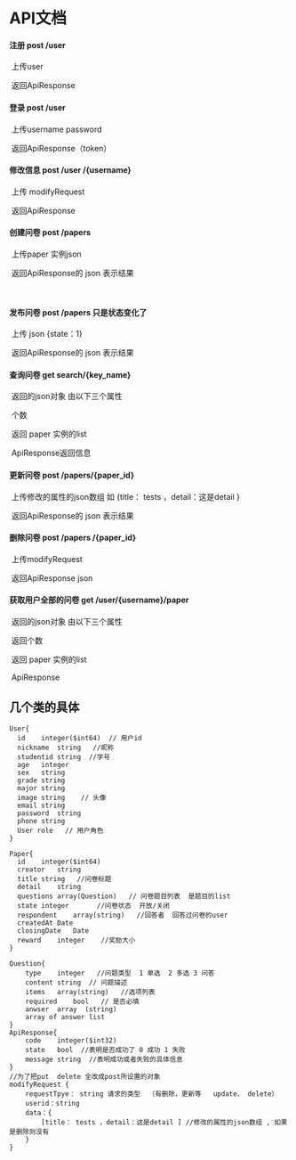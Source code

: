 # API文档

#### 注册   post  /user 

​		上传user

​		返回ApiResponse



#### 登录   post  /user 

​		上传username password

​		返回ApiResponse（token）



#### 修改信息 post  /user /{username}

​			上传 modifyRequest

​			返回ApiResponse

#### 创建问卷  post   /papers

​		上传paper 实例json

​		返回ApiResponse的 json 表示结果

​		



#### 发布问卷  post   /papers 只是状态变化了

​		上传 json {state：1}

​		返回ApiResponse的 json 表示结果



#### 查询问卷  get search/{key_name}

​		返回的json对象 由以下三个属性

​		个数

​		返回 paper 实例的list

​		ApiResponse返回信息



#### 更新问卷   post /papers/{paper_id}

​		上传修改的属性的json数组 如 {title： tests ，detail：这是detail }

​		返回ApiResponse的 json 表示结果



#### 删除问卷  post  /papers /{paper_id}
​   上传modifyRequest        
        
​		返回ApiResponse  json 



#### 获取用户全部的问卷  get  /user/{username}/paper

​		返回的json对象 由以下三个属性

​		返回个数

​		返回 paper 实例的list

​		ApiResponse

## 几个类的具体
```
User{
  id	integer($int64)  // 用户id
  nickname	string   //昵称
  studentid	string  //学号
  age	integer
  sex	string
  grade	string
  major	string
  image	string    // 头像
  email	string    
  password	string
  phone	string   
  User role   // 用户角色
}

Paper{
  id	integer($int64)
  creator	string   
  title	string   //问卷标题
  detail	string
  questions	array(Question)   // 问卷题目列表  是题目的list
  state	integer       //问卷状态  开放/关闭
  respondent	array(string)   //回答者  回答过问卷的user
  createdAt	Date
  closingDate	Date
  reward	integer    //奖励大小
}

Question{
    type	integer   //问题类型  1 单选  2 多选 3 问答
    content	string  // 问题描述
    items	array(string)   //选项列表  
    required	bool   // 是否必填
    anwser	array  (string)
    array of answer list
}
ApiResponse{
    code	integer($int32)
    state	bool  //表明是否成功了 0 成功 1 失败
    message	string  //表明成功或者失败的具体信息
}
//为了把put  delete 全改成post所设置的对象
modifyRequest {
    requestTpye： string 请求的类型  （有删除，更新等   update， delete）
    userid：string
    data：{
        [title： tests ，detail：这是detail ] //修改的属性的json数组 , 如果是删除则没有
    } 
}


```

